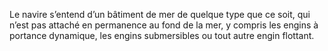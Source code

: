 Le navire s’entend d’un bâtiment de mer de quelque type que ce soit, qui n’est pas attaché en permanence au fond de la mer, y compris les engins à portance dynamique, les engins submersibles ou tout autre engin flottant.